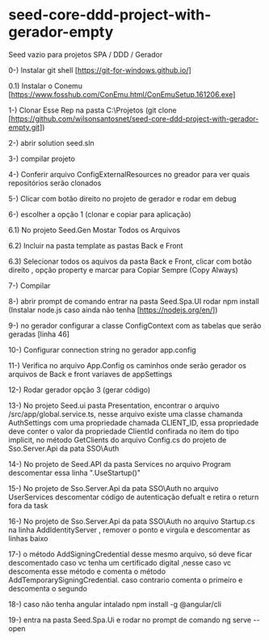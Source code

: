 # seed-core-ddd-project-with-gerador-empty
Seed vazio para projetos  SPA / DDD / Gerador


0-) Instalar git shell [https://git-for-windows.github.io/]

0.1) Instalar o Conemu [https://www.fosshub.com/ConEmu.html/ConEmuSetup.161206.exe]

1-) Clonar Esse Rep na pasta C:\Projetos (git clone [https://github.com/wilsonsantosnet/seed-core-ddd-project-with-gerador-empty.git])

2-) abrir solution seed.sln

3-) compilar projeto

4-) Conferir arquivo ConfigExternalResources no greador para ver quais repositórios serão clonados

5-) Clicar com botão direito no projeto de gerador e rodar em debug

6-) escolher a opção 1 (clonar e copiar para aplicação)

6.1) No projeto Seed.Gen Mostar Todos os Arquivos 

6.2) Incluir na pasta template as pastas Back e Front

6.3) Selecionar todos os aquivos da pasta Back e Front, clicar com botão direito , opção property e marcar para Copiar Sempre (Copy Always)

7-) Compilar

8-) abrir prompt de comando entrar na pasta Seed.Spa.UI rodar npm install (Instalar node.js caso ainda não tenha [https://nodejs.org/en/])

9-) no gerador configurar a classe ConfigContext com as tabelas que serão geradas [linha 46]

10-) Configurar connection string no gerador app.config

11-) Verifica no arquivo App.Config os caminhos onde serão gerador os arquivos de Back e front variaves de appSettings

12-) Rodar gerador opção 3 (gerar código)

13-) No projeto Seed.ui pasta Presentation, encontrar o arquivo /src/app/global.service.ts, nesse arquivo existe uma classe chamanda AuthSettings com uma propriedade chamada CLIENT_ID, essa propriedade deve conter o valor  da propriedade ClientId confirada no item do tipo implicit, no método GetClients do arquivo Config.cs do projeto de Sso.Server.Api da pata SSO\Auth 

14-) No projeto de Seed.API da pasta Services no arquivo  Program descomentar  essa linha ".UseStartup<Startup>()"

15-) No projeto de Sso.Server.Api da pata SSO\Auth no arquivo UserServices descomentar código de autenticação defualt e retira o return fora da task

16-) No projeto de Sso.Server.Api da pata SSO\Auth no arquivo Startup.cs na linha AddIdentityServer , remover o ponto e virgula e descomentar as linhas baixo

17-) o método AddSigningCredential desse mesmo arquivo, só deve ficar descomentado caso vc tenha um certificado digital ,nesse caso vc descomenta esse método e comenta o método AddTemporarySigningCredential. caso contrario comenta o primeiro e descomenta o segundo

18-) caso não tenha angular intalado npm install -g @angular/cli

19-) entra na pasta Seed.Spa.Ui e rodar no prompt de comando ng serve --open

